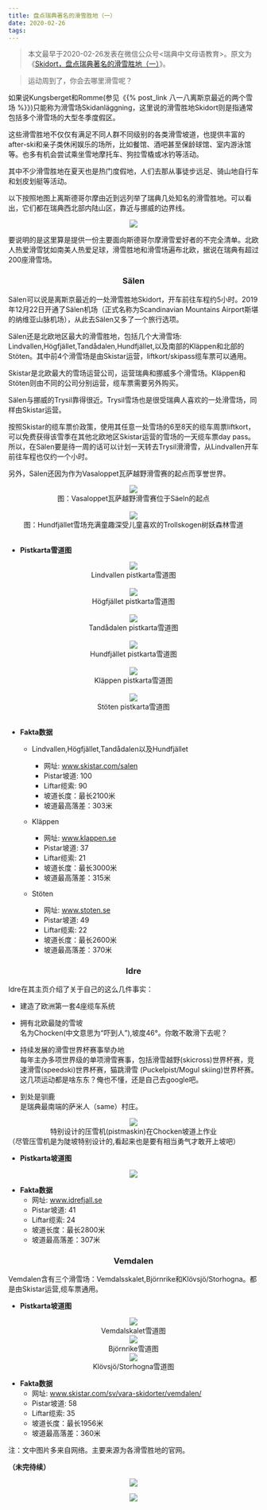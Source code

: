 ```yaml
---
title: 盘点瑞典著名的滑雪胜地（一）
date: 2020-02-26
tags:
---
```

> 本文最早于2020-02-26发表在微信公众号<瑞典中文母语教育>。原文为《[Skidort，盘点瑞典著名的滑雪胜地（一）](https://mp.weixin.qq.com/s/LAKj8KeBxSACZ_KpedeziQ)》。

> 运动周到了，你会去哪里滑雪呢？

如果说Kungsberget和Romme(参见《{% post_link 八一八离斯京最近的两个雪场 %}》)只能称为滑雪场Skidanläggning，这里说的滑雪胜地Skidort则是指通常包括多个滑雪场的大型冬季度假区。

这些滑雪胜地不仅仅有满足不同人群不同级别的各类滑雪坡道，也提供丰富的after-ski和亲子类休闲娱乐的场所，比如餐馆、酒吧甚至保龄球馆、室内游泳馆等。也多有机会尝试乘坐雪地摩托车、狗拉雪橇或冰钓等活动。

其中不少滑雪胜地在夏天也是热门度假地，人们去那从事徒步远足、骑山地自行车和划皮划艇等活动。

以下按照地图上离斯德哥尔摩由近到远列举了瑞典几处知名的滑雪胜地。可以看出，它们都在瑞典西北部内陆山区，靠近与挪威的边界线。

<div align=center><img src="/images/盘点瑞典著名的滑雪胜地（一）/滑雪胜地google地图.webp" ></div>

要说明的是这里算是提供一份主要面向斯德哥尔摩滑雪爱好者的不完全清单。北欧人热爱滑雪犹如南美人热爱足球，滑雪胜地和滑雪场遍布北欧，据说在瑞典有超过200座滑雪场。

### **<center>Sälen</center>**

Sälen可以说是离斯京最近的一处滑雪胜地Skidort，开车前往车程约5小时。2019年12月22日开通了Sälen机场（正式名称为Scandinavian Mountains Airport斯堪的纳维亚山脉机场），从此去Sälen又多了一个旅行选项。

Sälen还是北欧地区最大的滑雪胜地，包括几个大滑雪场: Lindvallen,Högfjället,Tandådalen,Hundfjället,以及南部的Kläppen和北部的Stöten。其中前4个滑雪场是由Skistar运营，liftkort/skipass缆车票可以通用。

Skistar是北欧最大的雪场运营公司，运营瑞典和挪威多个滑雪场。Kläppen和Stöten则由不同的公司分别运营，缆车票需要另外购买。

Sälen与挪威的Trysil靠得很近。Trysil雪场也是很受瑞典人喜欢的一处滑雪场，同样由Skistar运营。

按照Skistar的缆车票价政策，使用其任意一处雪场的6至8天的缆车周票liftkort，可以免费获得该雪季在其他北欧地区Skistar运营的雪场的一天缆车票day pass。所以，在Sälen要是待一周的话可以计划一天转去Trysil滑滑雪，从Lindvallen开车前往车程也仅约一个小时。

另外，Sälen还因为作为Vasaloppet瓦萨越野滑雪赛的起点而享誉世界。

<div align=center><img src="/images/盘点瑞典著名的滑雪胜地（一）/sälen.vasaloppet.webp" ></div>

<center>图：Vasaloppet瓦萨越野滑雪赛位于Säeln的起点</center>
<br/>

<div align=center><img src="/images/盘点瑞典著名的滑雪胜地（一）/sälen.trollskogen.webp" ></div>

<center>图：Hundfjället雪场充满童趣深受儿童喜欢的Trollskogen树妖森林雪道</center>
<br/>


* **Pistkarta雪道图**

<div align=center><img src="/images/盘点瑞典著名的滑雪胜地（一）/sälen.Lindvallen.webp" ></div>

<center>Lindvallen pistkarta雪道图</center>
<br/>

<div align=center><img src="/images/盘点瑞典著名的滑雪胜地（一）/sälen.högfjället.jfif" ></div>

<center>Högfjället pistkarta雪道图</center>
<br/>

<div align=center><img src="/images/盘点瑞典著名的滑雪胜地（一）/sälen.tandådalen.webp" ></div>

<center>Tandådalen pistkarta雪道图</center>
<br/>

<div align=center><img src="/images/盘点瑞典著名的滑雪胜地（一）/sälen.hundfjället.webp" ></div>

<center>Hundfjället pistkarta雪道图</center>
<br/>
 
<div align=center><img src="/images/盘点瑞典著名的滑雪胜地（一）/sälen.kläppen.jfif" ></div>

<center>Kläppen pistkarta雪道图</center>
<br/>

<div align=center><img src="/images/盘点瑞典著名的滑雪胜地（一）/sälen.stöten.webp" ></div>

<center>Stöten pistkarta雪道图</center>
<br/>

*   **Fakta数据**
    
	* Lindvallen,Högfjället,Tandådalen以及Hundfjället
		* 网址: www.skistar.com/salen
		* Pistar坡道: 100
		* Liftar缆索: 90
		* 坡道长度：最长2100米
		* 坡道最高落差：303米

	* Kläppen
		* 网址: www.klappen.se
		* Pistar坡道: 37
		* Liftar缆索: 21
		* 坡道长度：最长3000米
		* 坡道最高落差：315米

	* Stöten
		* 网址: www.stoten.se
		* Pistar坡道: 49
		* Liftar缆索: 22
		* 坡道长度：最长2600米
		* 坡道最高落差：370米

### **<center>Idre</center>**

Idre在其主页介绍了关于自己的这么几件事实：

* 建造了欧洲第一套4座缆车系统
* 拥有北欧最陡的雪坡<br/>名为Chocken(中文意思为“吓到人”),坡度46°。你敢不敢滑下去呢？
    
* 持续发展的滑雪世界杯赛事举办地<br/>每年主办多项世界级的单项滑雪赛事，包括滑雪越野(skicross)世界杯赛，竞速滑雪(speedski)世界杯赛，猫跳滑雪 (Puckelpist/Mogul skiing)世界杯赛。<br/>这几项运动都是啥东东？俺也不懂，还是自己去google吧。
    
*   到处是驯鹿<br/>是瑞典最南端的萨米人（same）村庄。
    
<div align=center><img src="/images/盘点瑞典著名的滑雪胜地（一）/Idre.chocken.webp" ></div>

<center>特别设计的压雪机(pistmaskin)在Chocken坡道上作业</center>（尽管压雪机是为陡坡特别设计的,看起来也是要有相当勇气才敢开上坡吧）

*   **Pistkarta坡道图**
    
<div align=center><img src="/images/盘点瑞典著名的滑雪胜地（一）/Idre.pistkarta.webp" ></div>

*   **Fakta数据**
	* 网址: www.idrefjall.se
	* Pistar坡道: 41
	* Liftar缆索: 24
	* 坡道长度：最长2800米
	* 坡道最高落差：307米

### **<center>Vemdalen</center>**

Vemdalen含有三个滑雪场：Vemdalsskalet,Björnrike和Klövsjö/Storhogna。都是由Skistar运营,缆车票通用。

*   **Pistkarta坡道图**

<div align=center><img src="/images/盘点瑞典著名的滑雪胜地（一）/vemdalen.vamdalsskalet.webp" ></div>

<center>Vemdalskalet雪道图</center>

<div align=center><img src="/images/盘点瑞典著名的滑雪胜地（一）/vemdalen.björnrike.webp" ></div>

<center>Björnrike雪道图</center>

<div align=center><img src="/images/盘点瑞典著名的滑雪胜地（一）/vemdalen.skövsjö.webp" ></div>

<center>Klövsjö/Storhogna雪道图</center>

*   **Fakta数据**
	* 网址: www.skistar.com/sv/vara-skidorter/vemdalen/
	* Pistar坡道: 58
	* Liftar缆索: 35
	* 坡道长度：最长1956米
	* 坡道最高落差：360米

注：文中图片多来自网络。主要来源为各滑雪胜地的官网。

**（未完待续）**

<p align="center">
  <img src="/images/我的瓦萨越野滑雪赛2019/瑞典中文母语.webp">
</p>

<p align="center">
  <img src="/images/我的瓦萨越野滑雪赛2019/瑞典中文母语二维码.webp">
</p>
